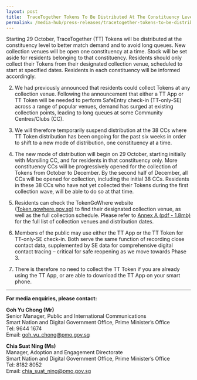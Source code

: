 ```yaml
---
layout: post
title:  TraceTogether Tokens To Be Distributed At The Constituency Level
permalink: /media-hub/press-releases/tracetogether-tokens-to-be-distributed-at-the-constituency-level
---
```


Starting 29 October, TraceTogether (TT) Tokens will be distributed at the constituency level to better match demand and to avoid long queues. New collection venues will be open one constituency at a time. Stock will be set aside for residents belonging to that constituency. Residents should only collect their Tokens from their designated collection venue, scheduled to start at specified dates. Residents in each constituency will be informed accordingly. 

2.	We had previously announced that residents could collect Tokens at any collection venue. Following the announcement that either a TT App or TT Token will be needed to perform SafeEntry check-in (TT-only-SE) across a range of popular venues, demand has surged at existing collection points, leading to long queues at some Community Centres/Clubs (CC). 

3.	We will therefore temporarily suspend distribution at the 38 CCs where TT Token distribution has been ongoing for the past six weeks in order to shift to a new mode of distribution, one constituency at a time. 

4.	The new mode of distribution will begin on 29 October, starting initially with Marsiling CC, and for residents in that constituency only. More constituency CCs will be progressively opened for the collection of Tokens from October to December. By the second half of December, all CCs will be opened for collection, including the initial 38 CCs. Residents in these 38 CCs who have not yet collected their Tokens during the first collection wave, will be able to do so at that time. 

5.	Residents can check the TokenGoWhere website (<a href="Token.gowhere.gov.sg" target="_blank">Token.gowhere.gov.sg</a>) to find their designated collection venue, as well as the full collection schedule. Please refer to [Annex A (pdf - 1.8mb)](/files/press-releases/2020/sndgg-tt-token-distribution-oct-2020-annex-a.pdf) for the full list of collection venues and distribution dates.

6. Members of the public may use either the TT App or the TT Token for TT-only-SE check-in. Both serve the same function of recording close contact data, supplemented by SE data for comprehensive digital contact tracing – critical for safe reopening as we move towards Phase 3. 

7.	There is therefore no need to collect the TT Token if you are already using the TT App, or are able to download the TT App on your smart phone.

---

**For media enquiries, please contact:**

**Goh Yu Chong (Mr)**<br>
Senior Manager, Public and International Communications<br>
Smart Nation and Digital Government Office, Prime Minister’s Office<br>
Tel: 9644 1674<br>
Email:  [goh_yu_chong@pmo.gov.sg](mailto:goh_yu_chong@pmo.gov.sg)

**Chia Suat Ning (Ms)**<br>
Manager, Adoption and Engagement Directorate<br>
Smart Nation and Digital Government Office, Prime Minister’s Office<br>
Tel: 8182 8052<br>
Email:  [chia_suat_ning@pmo.gov.sg](mailto:chia_suat_ning@pmo.gov.sg)
